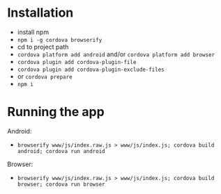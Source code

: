 # Installation
* install npm
* `npm i -g cordova browserify`
* cd to project path
* `cordova platform add android` and/or `cordova platform add browser`
* `cordova plugin add cordova-plugin-file`
* `cordova plugin add cordova-plugin-exclude-files`
* or `cordova prepare`
* `npm i`
# Running the app
Android:
* `browserify www/js/index.raw.js > www/js/index.js; cordova build android; cordova run android`

Browser:
* `browserify www/js/index.raw.js > www/js/index.js; cordova build browser; cordova run browser`